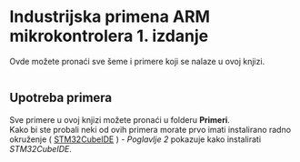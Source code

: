 <!--# industrijska-primena-arm-mikrokontrolera
Ovde se nalaze sve šeme, programi i sav prateći materijal koji se nalazi u knjizi "Industrijska primena ARM mikrokontrolera"-->

<h1>Industrijska primena <b>ARM</b> mikrokontrolera 1. izdanje</h1>
<p>Ovde možete pronaći sve šeme i primere koji se nalaze u ovoj knjizi.</p>

<image href="stm32 bluepill izometrija svg.svg">

<h2>Upotreba primera</h2>
Sve primere u ovoj knjizi možete pronaći u folderu <b>Primeri</b>.<br>
Kako bi ste probali neki od ovih primera morate prvo imati instalirano radno okruženje ( <a href='https://www.st.com/en/development-tools/stm32cubeide.html#get-software'>STM32CubeIDE</a> ) - <i>Poglavlje 2</i> pokazuje kako instalirati <i>STM32CubeIDE</i>.
